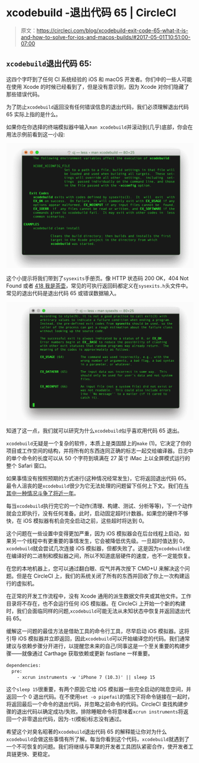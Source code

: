 # xcodebuild -退出代码 65 | CircleCI

> 原文：<https://circleci.com/blog/xcodebuild-exit-code-65-what-it-is-and-how-to-solve-for-ios-and-macos-builds/#2017-05-01T10:51:00-07:00>

## `xcodebuild`退出代码 65:

这四个字吓到了任何 CI 系统经验的 iOS 和 macOS 开发者。你们中的一些人可能在使用 Xcode 的时候已经看到了，但是没有意识到，因为 Xcode 对你们隐藏了那些错误代码。

为了防止`xcodebuild`返回没有任何错误信息的退出代码，我们必须理解退出代码 65 实际上指的是什么。

如果你在你选择的终端模拟器中输入`man xcodebuild`并滚动到(几乎)底部，你会在用法示例前看到这一小段:

![xcodebuild exit code 65](img/b3407973b7bf1994e06c4a124661764c.png)

这个小提示将我们带到了`sysexits`手册页。像 HTTP 状态码 200 OK，404 Not Found 或者 [418 我是茶壶](https://en.wikipedia.org/wiki/Hyper_Text_Coffee_Pot_Control_Protocol)，常见的可执行返回码都定义在`sysexits.h`头文件中。常见的退出代码是退出代码 65 或错误数据输入。

![man xcodebuild exit code 65](img/64c69b488c8e0c2dfacb815fd48a26af.png)

知道了这一点，我们就可以研究为什么`xcodebuild`似乎喜欢用代码 65 退出。

`xcodebuild`无疑是一个复杂的软件，本质上是类固醇上的`make` (1)。它决定了你的项目或工作空间的结构，并将所有的东西连同正确的标志一起交给编译器。日志中的单个命令的长度可以从 50 个字符到填满在 27 英寸 iMac 上以全屏模式运行的整个 Safari 窗口。

如果事情没有按照预期的方式进行(这种情况经常发生)，它将返回退出代码 65。最令人沮丧的是`xcodebuild`很少为它无法处理的问题留下任何上下文。我们在[与其中一种情况斗争了将近一年](https://discuss.circleci.com/t/xcode-exit-code-65/4284/13)。

每当`xcodebuild`执行完它的一个动作(清理、构建、测试、分析等等)，下一个动作就会立即执行，没有任何准备。此时，启动固定超时计数器。如果您的硬件不够快，在 iOS 模拟器有机会完全启动之前，这些超时将达到 0。

这个问题在一些设置中变得更加严重，因为 iOS 模拟器会在后台线程上启动，如果另一个线程中有更重要的事情发生，它会被降低优先级。一旦超时值达到 0，`xcodebuild`就会尝试几次连接 iOS 模拟器，但都失败了。这是因为`xcodebuild`坐在编译好的二进制和模拟器之间，所以不知道底层硬件的速度，也不一定能恢复。

在您的本地机器上，您可以通过翻白眼、叹气并再次按下 CMD+U 来解决这个问题。但是在 CircleCI 上，我们的系统关闭了所有的东西并回收了你上一次构建运行的虚拟机。

在正常的开发工作流程中，没有 Xcode 通用的派生数据文件夹或其他文件。工作目录将不存在，也不会运行任何 iOS 模拟器。在 CircleCi 上开始一个新的构建时，我们会面临同样的问题,`xcodebuild`可能无法从未知状态中恢复并返回退出代码 65。

缓解这一问题的最佳方法是借助工具的命令行工具，尽早启动 iOS 模拟器。这将引导 iOS 模拟器并立即返回，因此`xcodebuild`可以开始编译您的代码。我们通常建议与依赖步骤分开进行，以提醒您未来的自己/同事这是一个至关重要的构建步骤——就像通过 Carthage 获取依赖或更新 fastlane 一样重要。

```
dependencies:
  pre:
    - xcrun instruments -w 'iPhone 7 (10.3)' || sleep 15 
```

这个`sleep 15`很重要，有两个原因:它给 iOS 模拟器一些完全启动的喘息空间，并返回一个 0 退出代码。在不使用`set -o pipefail`的情况下将命令链接在一起时，将返回最后一个命令的退出代码，并忽略之前命令的代码。CircleCI 查找构建步骤的退出代码以确定成功/失败。排除睡眠命令将意味着`xcrun instruments`将返回一个非零退出代码，因为`-t`(模板)标志没有通过。

希望这个对臭名昭著的`xcodebuild`退出代码 65 的解释能让你对为什么`xcodebuild`会做这些事情有所了解。每当你看到这个代码，`xcodebuild`就遇到了一个不可恢复的问题。我们将继续与苹果的开发者工具团队紧密合作，使开发者工具链更快、更稳定。